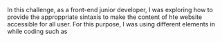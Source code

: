 In this challenge, as a front-end junior developer, I was exploring how to provide the approppriate sintaxis to make the content of hte website accessible for all user. For this purpose, I was using different elements in while coding such as <head> <meta> <title> <body> <header> <nav> <main> <section> <article> <p> <figure> <aside> <footer> amongst others. This ensures that people with disabilities and/or socio-economic restrictions have access to the website.

In addition, I tested and verified that all the links worked properly and cleaned the CSS coding to remove redundancy and make the code more compact. This will make it easier to understand. I organized the semantic structure of the HTML file to delimit the different sections and make it easy to understand each element's position in the webpage. Finally, I added comments to indicate the changes and improvements made to the original code.
